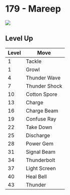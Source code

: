 # 179 - Mareep
![][179]

## Level Up

Level | Move
---   | ---
  1   | Tackle
  1   | Growl
  4   | Thunder Wave
  7   | Thunder Shock
 10   | Cotton Spore
 13   | Charge
 16   | Charge Beam
 19   | Confuse Ray
 22   | Take Down
 25   | Discharge
 28   | Power Gem
 31   | Signal Beam
 34   | Thunderbolt
 37   | Light Screen
 40   | Heal Bell
 43   | Thunder



[179]: ../img/pokemon/179.png

